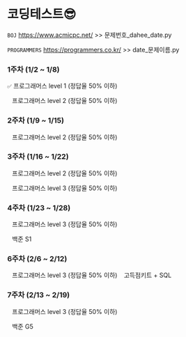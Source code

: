 # 코딩테스트😎

`BOJ` https://www.acmicpc.net/   >> 문제번호_dahee_date.py

`PROGRAMMERS` https://programmers.co.kr/   >> date_문제이름.py

### 1주차 (1/2 ~ 1/8)

`✅` 프로그래머스 level 1 (정답율 50% 이하)

` ` 프로그래머스 level 2 (정답율 50% 이하)

### 2주차 (1/9 ~ 1/15)

` ` 프로그래머스 level 2 (정답율 50% 이하)

### 3주차 (1/16 ~ 1/22)

` ` 프로그래머스 level 2 (정답율 50% 이하)

` ` 프로그래머스 level 3 (정답율 50% 이하)

### 4주차 (1/23 ~ 1/28)

` ` 프로그래머스 level 3 (정답율 50% 이하)

` ` 백준 S1

### 6주차 (2/6 ~ 2/12)

` ` 프로그래머스 level 3 (정답율 50% 이하)
` ` 고득점키트 + SQL

### 7주차 (2/13 ~ 2/19)

` ` 프로그래머스 level 3 (정답율 50% 이하)

` ` 백준 G5
